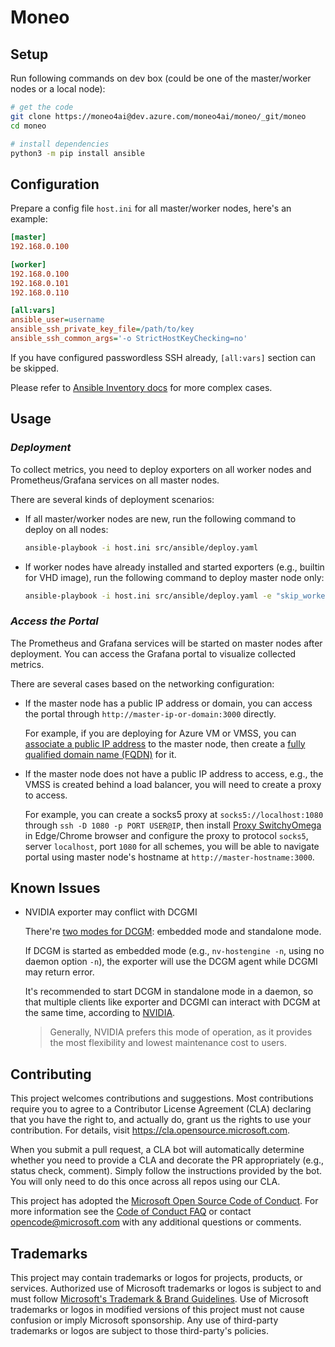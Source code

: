 Moneo
=====

Setup
-----

Run following commands on dev box (could be one of the master/worker nodes or a local node):

```sh
# get the code
git clone https://moneo4ai@dev.azure.com/moneo4ai/moneo/_git/moneo
cd moneo

# install dependencies
python3 -m pip install ansible
```

Configuration
-------------

Prepare a config file `host.ini` for all master/worker nodes, here's an example:

```ini
[master]
192.168.0.100

[worker]
192.168.0.100
192.168.0.101
192.168.0.110

[all:vars]
ansible_user=username
ansible_ssh_private_key_file=/path/to/key
ansible_ssh_common_args='-o StrictHostKeyChecking=no'
```

If you have configured passwordless SSH already, `[all:vars]` section can be skipped.

Please refer to [Ansible Inventory docs](https://docs.ansible.com/ansible/latest/user_guide/intro_inventory.html) for more complex cases.

Usage
-----

### _Deployment_

To collect metrics, you need to deploy exporters on all worker nodes and Prometheus/Grafana services on all master nodes.

There are several kinds of deployment scenarios:

* If all master/worker nodes are new, run the following command to deploy on all nodes:

    ```sh
    ansible-playbook -i host.ini src/ansible/deploy.yaml
    ```

* If worker nodes have already installed and started exporters (e.g., builtin for VHD image), run the following command to deploy master node only:

    ```sh
    ansible-playbook -i host.ini src/ansible/deploy.yaml -e "skip_worker=true"
    ```

### _Access the Portal_

The Prometheus and Grafana services will be started on master nodes after deployment.
You can access the Grafana portal to visualize collected metrics.

There are several cases based on the networking configuration:

* If the master node has a public IP address or domain, you can access the portal through `http://master-ip-or-domain:3000` directly.

  For example, if you are deploying for Azure VM or VMSS, you can [associate a public IP address](https://docs.microsoft.com/en-us/azure/virtual-network/ip-services/associate-public-ip-address-vm) to the master node, then create a [fully qualified domain name (FQDN)](https://docs.microsoft.com/en-us/azure/virtual-machines/create-fqdn) for it.

* If the master node does not have a public IP address to access, e.g., the VMSS is created behind a load balancer, you will need to create a proxy to access.

  For example, you can create a socks5 proxy at `socks5://localhost:1080` through `ssh -D 1080 -p PORT USER@IP`, then install [Proxy SwitchyOmega](https://chrome.google.com/webstore/detail/proxy-switchyomega/padekgcemlokbadohgkifijomclgjgif?hl=en) in Edge/Chrome browser and configure the proxy to protocol `socks5`, server `localhost`, port `1080` for all schemes, you will be able to navigate portal using master node's hostname at `http://master-hostname:3000`.

Known Issues
------------

* NVIDIA exporter may conflict with DCGMI

  There're [two modes for DCGM](https://docs.nvidia.com/datacenter/dcgm/latest/dcgm-user-guide/getting-started.html#content): embedded mode and standalone mode.

  If DCGM is started as embedded mode (e.g., `nv-hostengine -n`, using no daemon option `-n`), the exporter will use the DCGM agent while DCGMI may return error.

  It's recommended to start DCGM in standalone mode in a daemon, so that multiple clients like exporter and DCGMI can interact with DCGM at the same time, according to [NVIDIA](https://docs.nvidia.com/datacenter/dcgm/latest/dcgm-user-guide/getting-started.html#standalone-mode).

  > Generally, NVIDIA prefers this mode of operation, as it provides the most flexibility and lowest maintenance cost to users.


## Contributing

This project welcomes contributions and suggestions.  Most contributions require you to agree to a
Contributor License Agreement (CLA) declaring that you have the right to, and actually do, grant us
the rights to use your contribution. For details, visit https://cla.opensource.microsoft.com.

When you submit a pull request, a CLA bot will automatically determine whether you need to provide
a CLA and decorate the PR appropriately (e.g., status check, comment). Simply follow the instructions
provided by the bot. You will only need to do this once across all repos using our CLA.

This project has adopted the [Microsoft Open Source Code of Conduct](https://opensource.microsoft.com/codeofconduct/).
For more information see the [Code of Conduct FAQ](https://opensource.microsoft.com/codeofconduct/faq/) or
contact [opencode@microsoft.com](mailto:opencode@microsoft.com) with any additional questions or comments.

## Trademarks

This project may contain trademarks or logos for projects, products, or services. Authorized use of Microsoft 
trademarks or logos is subject to and must follow 
[Microsoft's Trademark & Brand Guidelines](https://www.microsoft.com/en-us/legal/intellectualproperty/trademarks/usage/general).
Use of Microsoft trademarks or logos in modified versions of this project must not cause confusion or imply Microsoft sponsorship.
Any use of third-party trademarks or logos are subject to those third-party's policies.
